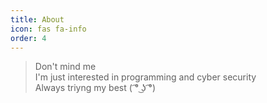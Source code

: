 ```yaml
---
title: About
icon: fas fa-info
order: 4
---
```



> Don't mind me<br>I'm just interested in programming and cyber security<br>Always triyng my best (  ͡° ͜ʖ ͡°)